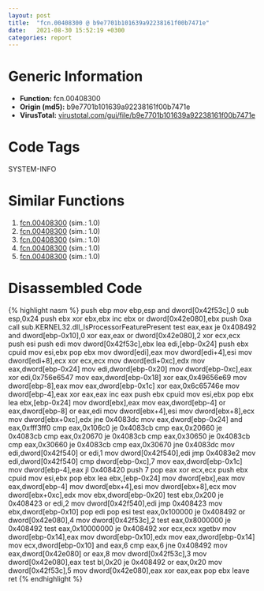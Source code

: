 ```yaml
---
layout: post
title:  "fcn.00408300 @ b9e7701b101639a92238161f00b7471e"
date:   2021-08-30 15:52:19 +0300
categories: report
---
```


# Generic Information
- **Function:** fcn.00408300
- **Origin (md5):** b9e7701b101639a92238161f00b7471e
- **VirusTotal:** [virustotal.com/gui/file/b9e7701b101639a92238161f00b7471e][virustotal_ref]

# Code Tags
<span class="tag" id="SYSTEM-INFO">SYSTEM-INFO</span>


# Similar Functions

1. [fcn.00408300][similar_1_ref] (sim.: 1.0)
2. [fcn.00408300][similar_2_ref] (sim.: 1.0)
3. [fcn.00408300][similar_3_ref] (sim.: 1.0)
4. [fcn.00408300][similar_4_ref] (sim.: 1.0)
5. [fcn.00408300][similar_5_ref] (sim.: 1.0)


# Disassembled Code

{% highlight nasm %}
push ebp
mov ebp,esp
and dword[0x42f53c],0
sub esp,0x24
push ebx
xor ebx,ebx
inc ebx
or dword[0x42e080],ebx
push 0xa
call sub.KERNEL32.dll_IsProcessorFeaturePresent
test eax,eax
je 0x408492
and dword[ebp-0x10],0
xor eax,eax
or dword[0x42e080],2
xor ecx,ecx
push esi
push edi
mov dword[0x42f53c],ebx
lea edi,[ebp-0x24]
push ebx
cpuid 
mov esi,ebx
pop ebx
mov dword[edi],eax
mov dword[edi+4],esi
mov dword[edi+8],ecx
xor ecx,ecx
mov dword[edi+0xc],edx
mov eax,dword[ebp-0x24]
mov edi,dword[ebp-0x20]
mov dword[ebp-0xc],eax
xor edi,0x756e6547
mov eax,dword[ebp-0x18]
xor eax,0x49656e69
mov dword[ebp-8],eax
mov eax,dword[ebp-0x1c]
xor eax,0x6c65746e
mov dword[ebp-4],eax
xor eax,eax
inc eax
push ebx
cpuid 
mov esi,ebx
pop ebx
lea ebx,[ebp-0x24]
mov dword[ebx],eax
mov eax,dword[ebp-4]
or eax,dword[ebp-8]
or eax,edi
mov dword[ebx+4],esi
mov dword[ebx+8],ecx
mov dword[ebx+0xc],edx
jne 0x4083dc
mov eax,dword[ebp-0x24]
and eax,0xfff3ff0
cmp eax,0x106c0
je 0x4083cb
cmp eax,0x20660
je 0x4083cb
cmp eax,0x20670
je 0x4083cb
cmp eax,0x30650
je 0x4083cb
cmp eax,0x30660
je 0x4083cb
cmp eax,0x30670
jne 0x4083dc
mov edi,dword[0x42f540]
or edi,1
mov dword[0x42f540],edi
jmp 0x4083e2
mov edi,dword[0x42f540]
cmp dword[ebp-0xc],7
mov eax,dword[ebp-0x1c]
mov dword[ebp-4],eax
jl 0x408420
push 7
pop eax
xor ecx,ecx
push ebx
cpuid 
mov esi,ebx
pop ebx
lea ebx,[ebp-0x24]
mov dword[ebx],eax
mov eax,dword[ebp-4]
mov dword[ebx+4],esi
mov dword[ebx+8],ecx
mov dword[ebx+0xc],edx
mov ebx,dword[ebp-0x20]
test ebx,0x200
je 0x408423
or edi,2
mov dword[0x42f540],edi
jmp 0x408423
mov ebx,dword[ebp-0x10]
pop edi
pop esi
test eax,0x100000
je 0x408492
or dword[0x42e080],4
mov dword[0x42f53c],2
test eax,0x8000000
je 0x408492
test eax,0x10000000
je 0x408492
xor ecx,ecx
xgetbv 
mov dword[ebp-0x14],eax
mov dword[ebp-0x10],edx
mov eax,dword[ebp-0x14]
mov ecx,dword[ebp-0x10]
and eax,6
cmp eax,6
jne 0x408492
mov eax,dword[0x42e080]
or eax,8
mov dword[0x42f53c],3
mov dword[0x42e080],eax
test bl,0x20
je 0x408492
or eax,0x20
mov dword[0x42f53c],5
mov dword[0x42e080],eax
xor eax,eax
pop ebx
leave 
ret 
{% endhighlight %}


[similar_1_ref]: /report/fcn.00408300@9060907d555cecab3519fcbc82318d7e
[similar_2_ref]: /report/fcn.00408300@2befdc6dad4b6936d78e65ffd5537599
[similar_3_ref]: /report/fcn.00408300@bd5810ea8cdeec913ece5ee7baedb8e9
[similar_4_ref]: /report/fcn.00408300@8fe319558c6f221efde51f3acc33b19c
[similar_5_ref]: /report/fcn.00408300@773e84b03dfb92871dd754ab3c01c180
[virustotal_ref]: https://www.virustotal.com/gui/file/b9e7701b101639a92238161f00b7471e